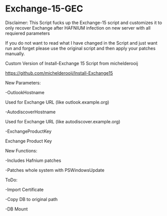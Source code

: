 # Exchange-15-GEC

Disclaimer:
This Script fucks up the Exchange-15 script and customizes it to only recover Exchange after HAFNIUM infection on new server with all requiered parameters

If you do not want to read what I have changed in the Script and just want run and forget please use the original script and then apply your patches manually.

Custom Version of Install-Exchange 15 Script from michelderooij

https://github.com/michelderooij/Install-Exchange15

New Parameters:

-OutlookHostname

Used for Exchange URL (like outlook.example.org)

-AutodiscoverHostname 

Used for Exchange URL (like autodiscover.example.org)

-ExchangeProductKey 

Exchange Product Key


New Functions:

-Includes Hafnium patches

-Patches whole system with PSWindowsUpdate 



ToDo:

-Import Certificate

-Copy DB to original path

-DB Mount




